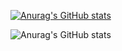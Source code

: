 [![Anurag's GitHub stats](https://github-readme-stats.vercel.app/api?username=Mystic-peng)](https://github.com/anuraghazra/github-readme-stats)

![Anurag's GitHub stats](https://github-readme-stats.vercel.app/api?username=Mystic-peng=true&theme=highcontrast)